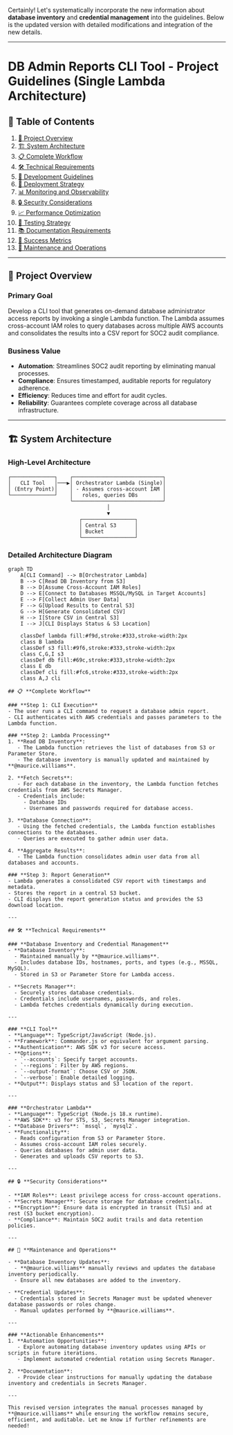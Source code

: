 Certainly! Let's systematically incorporate the new information about **database inventory** and **credential management** into the guidelines. Below is the updated version with detailed modifications and integration of the new details.

---

# **DB Admin Reports CLI Tool - Project Guidelines (Single Lambda Architecture)**

## 📑 **Table of Contents**

1. [🎯 Project Overview](#project-overview)  
2. [🏗️ System Architecture](#system-architecture)  
3. [📋 Complete Workflow](#complete-workflow)  
4. [🛠️ Technical Requirements](#technical-requirements)  
5. [🔧 Development Guidelines](#development-guidelines)  
6. [🚀 Deployment Strategy](#deployment-strategy)  
7. [📊 Monitoring and Observability](#monitoring-and-observability)  
8. [🔒 Security Considerations](#security-considerations)  
9. [📈 Performance Optimization](#performance-optimization)  
10. [🧪 Testing Strategy](#testing-strategy)  
11. [📚 Documentation Requirements](#documentation-requirements)  
12. [🎯 Success Metrics](#success-metrics)  
13. [🔄 Maintenance and Operations](#maintenance-and-operations)

---

## 🎯 **Project Overview**

### **Primary Goal**
Develop a CLI tool that generates on-demand database administrator access reports by invoking a single Lambda function. The Lambda assumes cross-account IAM roles to query databases across multiple AWS accounts and consolidates the results into a CSV report for SOC2 audit compliance.

### **Business Value**
- **Automation**: Streamlines SOC2 audit reporting by eliminating manual processes.  
- **Compliance**: Ensures timestamped, auditable reports for regulatory adherence.  
- **Efficiency**: Reduces time and effort for audit cycles.  
- **Reliability**: Guarantees complete coverage across all database infrastructure.

---

## 🏗️ **System Architecture**

### **High-Level Architecture**
```
┌──────────────┐    ┌─────────────────────────────┐
│   CLI Tool   │───▶│ Orchestrator Lambda (Single)│
│ (Entry Point)│    │ - Assumes cross-account IAM │
└──────────────┘    │   roles, queries DBs        │
                    └─────────────────────────────┘
                                │
                                ▼
                       ┌─────────────────┐
                       │ Central S3      │
                       │ Bucket          │
                       └─────────────────┘
```

### **Detailed Architecture Diagram**
```mermaid
graph TD
    A[CLI Command] --> B[Orchestrator Lambda]
    B --> C[Read DB Inventory from S3]
    B --> D[Assume Cross-Account IAM Roles]
    D --> E[Connect to Databases MSSQL/MySQL in Target Accounts]
    E --> F[Collect Admin User Data]
    F --> G[Upload Results to Central S3]
    G --> H[Generate Consolidated CSV]
    H --> I[Store CSV in Central S3]
    I --> J[CLI Displays Status & S3 Location]

    classDef lambda fill:#f9d,stroke:#333,stroke-width:2px
    class B lambda
    classDef s3 fill:#9f6,stroke:#333,stroke-width:2px
    class C,G,I s3
    classDef db fill:#69c,stroke:#333,stroke-width:2px
    class E db
    classDef cli fill:#fc6,stroke:#333,stroke-width:2px
    class A,J cli

## 📋 **Complete Workflow**

### **Step 1: CLI Execution**
- The user runs a CLI command to request a database admin report.  
- CLI authenticates with AWS credentials and passes parameters to the Lambda function.  

### **Step 2: Lambda Processing**
1. **Read DB Inventory**:
   - The Lambda function retrieves the list of databases from S3 or Parameter Store.  
   - The database inventory is manually updated and maintained by **@maurice.williams**.

2. **Fetch Secrets**:
   - For each database in the inventory, the Lambda function fetches credentials from AWS Secrets Manager.  
   - Credentials include:
     - Database IDs
     - Usernames and passwords required for database access.

3. **Database Connection**:
   - Using the fetched credentials, the Lambda function establishes connections to the databases.  
   - Queries are executed to gather admin user data.

4. **Aggregate Results**:
   - The Lambda function consolidates admin user data from all databases and accounts.

### **Step 3: Report Generation**
- Lambda generates a consolidated CSV report with timestamps and metadata.  
- Stores the report in a central S3 bucket.  
- CLI displays the report generation status and provides the S3 download location.  

---

## 🛠️ **Technical Requirements**

### **Database Inventory and Credential Management**
- **Database Inventory**:
  - Maintained manually by **@maurice.williams**.
  - Includes database IDs, hostnames, ports, and types (e.g., MSSQL, MySQL).
  - Stored in S3 or Parameter Store for Lambda access.

- **Secrets Manager**:
  - Securely stores database credentials.
  - Credentials include usernames, passwords, and roles.
  - Lambda fetches credentials dynamically during execution.

---

### **CLI Tool**
- **Language**: TypeScript/JavaScript (Node.js).  
- **Framework**: Commander.js or equivalent for argument parsing.  
- **Authentication**: AWS SDK v3 for secure access.  
- **Options**:  
  - `--accounts`: Specify target accounts.  
  - `--regions`: Filter by AWS regions.  
  - `--output-format`: Choose CSV or JSON.  
  - `--verbose`: Enable detailed logging.  
- **Output**: Displays status and S3 location of the report.  

---

### **Orchestrator Lambda**
- **Language**: TypeScript (Node.js 18.x runtime).  
- **AWS SDK**: v3 for STS, S3, Secrets Manager integration.  
- **Database Drivers**: `mssql`, `mysql2`.  
- **Functionality**:  
  - Reads configuration from S3 or Parameter Store.  
  - Assumes cross-account IAM roles securely.  
  - Queries databases for admin user data.  
  - Generates and uploads CSV reports to S3.  

---

## 🔒 **Security Considerations**

- **IAM Roles**: Least privilege access for cross-account operations.  
- **Secrets Manager**: Secure storage for database credentials.  
- **Encryption**: Ensure data is encrypted in transit (TLS) and at rest (S3 bucket encryption).  
- **Compliance**: Maintain SOC2 audit trails and data retention policies.  

---

## 🔄 **Maintenance and Operations**

- **Database Inventory Updates**:
  - **@maurice.williams** manually reviews and updates the database inventory periodically.
  - Ensure all new databases are added to the inventory.

- **Credential Updates**:
  - Credentials stored in Secrets Manager must be updated whenever database passwords or roles change.
  - Manual updates performed by **@maurice.williams**.

---

### **Actionable Enhancements**
1. **Automation Opportunities**:
   - Explore automating database inventory updates using APIs or scripts in future iterations.
   - Implement automated credential rotation using Secrets Manager.

2. **Documentation**:
   - Provide clear instructions for manually updating the database inventory and credentials in Secrets Manager.

---

This revised version integrates the manual processes managed by **@maurice.williams** while ensuring the workflow remains secure, efficient, and auditable. Let me know if further refinements are needed!
